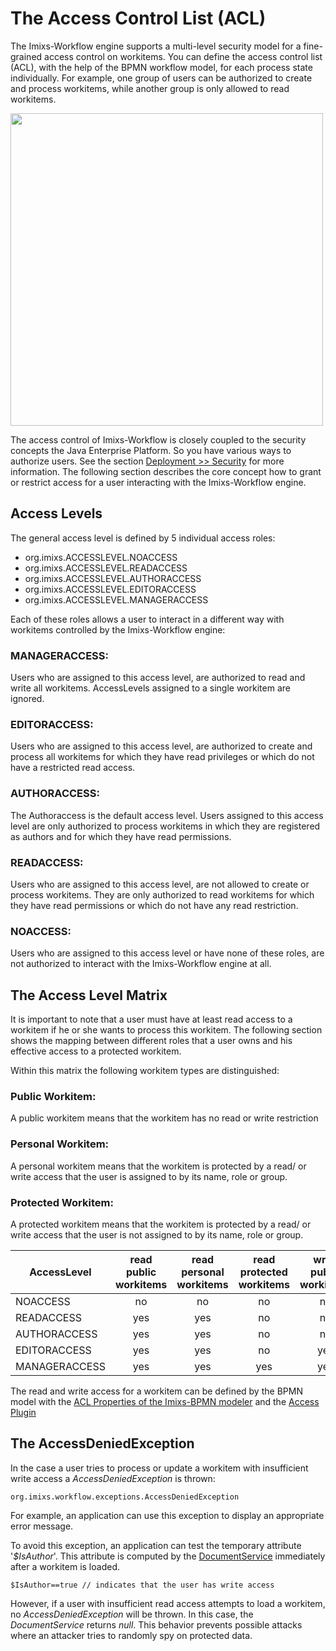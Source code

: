 # The Access Control List (ACL)
The Imixs-Workflow engine supports a multi-level security model for a fine-grained access control on workitems.
You can define the access control list (ACL), with the help of the BPMN workflow model, for each process state individually. For example, one group of users can be authorized to create and process workitems, while another group is only allowed to read workitems.

<img src="../images/bpmn-example02.png" width="500px" />

The access control of Imixs-Workflow is closely coupled to the security concepts the Java Enterprise Platform. So you have various ways to authorize users. See the section [Deployment >> Security](../deployment/security.html) for more information. The following section describes the core concept how to grant or restrict access for a user interacting with the Imixs-Workflow engine.
 
## Access Levels 

The general access level is defined by 5 individual access roles: 

  * org.imixs.ACCESSLEVEL.NOACCESS
  * org.imixs.ACCESSLEVEL.READACCESS
  * org.imixs.ACCESSLEVEL.AUTHORACCESS
  * org.imixs.ACCESSLEVEL.EDITORACCESS
  * org.imixs.ACCESSLEVEL.MANAGERACCESS

Each of these roles allows a user to interact in a different way with workitems controlled by the Imixs-Workflow engine:

### MANAGERACCESS: 
Users who are assigned to this access level, are authorized to read and write all workitems. AccessLevels assigned to a single workitem are ignored.

### EDITORACCESS:
Users who are assigned to this access level, are authorized to create and process all workitems for which they have read privileges or which do not have a restricted read access.

### AUTHORACCESS:
The Authoraccess is the default access level. Users assigned to this access level are only authorized to process workitems in which they are registered as authors and for which they have read permissions.

### READACCESS:
Users who are assigned to this access level, are not allowed to create or process workitems. They are only authorized to read workitems for which they have read permissions or which do not have any read restriction.

### NOACCESS:
Users who are assigned to this access level or have none of these roles, are not authorized to interact with the Imixs-Workflow engine at all.


## The Access Level Matrix

It is important to note that a user must have at least read access to a workitem if he or she wants to process this workitem.
The following section shows the mapping between different roles that a user owns and his effective access to a protected workitem.

Within this matrix the following workitem types are distinguished: 

### Public Workitem:
A public workitem means that the workitem has no read or write restriction
  
### Personal Workitem:
A personal workitem means that the workitem is protected by a read/ or write access that the user is assigned to by its name, role or group.

### Protected Workitem:
A protected workitem means that the workitem is protected by a read/ or write access that the user is not assigned to by its name, role or group.


|AccessLevel  |read<br/>public <br/>workitems    |read <br/>personal<br/>workitems    |read <br /> protected<br/>workitems    |write<br/>public <br/>workitems    |write <br/>personal<br/>workitems    |write <br /> protected<br/>workitems    |       
|--------------|:-------:|:-------:|:-------:|:-------:|:-------:|:-------:|
|NOACCESS      | no      | no      | no      | no      |  no     | no      |
|READACCESS    | yes     | yes     | no      | no      |  no     | no      |
|AUTHORACCESS  | yes     | yes     | no      | no      |  yes    | no      |
|EDITORACCESS  | yes     | yes     | no      | yes     |  yes    | yes     |
|MANAGERACCESS | yes     | yes     | yes     | yes     |  yes    | yes     |


The read and write access for a workitem can be defined by the BPMN model with the [ACL Properties of the Imixs-BPMN modeler](../modelling/process.html#ACL_Properties) and the [Access Plugin](./plugins/accessplugin.html)

## The AccessDeniedException

In the case a user tries to process or update a workitem with insufficient write access a _AccessDeniedException_ is thrown:

    org.imixs.workflow.exceptions.AccessDeniedException

For example, an application can use this exception to display an appropriate error message.

To avoid this exception, an application can test the temporary attribute '_$IsAuthor_'. This attribute is computed by the [DocumentService](documentservice.html) immediately after a workitem is loaded.

    $IsAuthor==true // indicates that the user has write access

However, if a user with insufficient read access attempts to load a workitem, no _AccessDeniedException_ will be thrown. In this case, the _DocumentService_ returns _null_. This behavior prevents possible attacks where an attacker tries to randomly spy on protected data.



